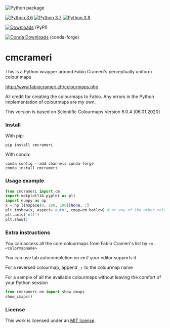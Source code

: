 ![Python package](https://github.com/callumrollo/cmcrameri/workflows/Python%20package/badge.svg)

[![Python 3.6](https://img.shields.io/badge/python-3.6-blue.svg)]()
[![Python 3.7](https://img.shields.io/badge/python-3.7-blue.svg)]()
[![Python 3.8](https://img.shields.io/badge/python-3.8-blue.svg)]()

[![Downloads](https://pepy.tech/badge/cmcrameri)](https://pepy.tech/project/cmcrameri)     (PyPI)

[![Conda Downloads](https://img.shields.io/conda/dn/conda-forge/cmcrameri.svg)](https://anaconda.org/conda-forge/cmcrameri) (conda-forge)

# cmcrameri

This is a Python wrapper around Fabio Crameri's perceptually uniform colour maps

http://www.fabiocrameri.ch/colourmaps.php

All credit for creating the colourmaps to Fabio. Any errors in the Python implementation of colourmaps are my own.

This version is based on Scientific Colourmaps Version 6.0.4 (06.01.2020)

### Install

With pip:

`pip install cmcrameri`

With conda:

```
conda config --add channels conda-forge
conda install cmcrameri
```
### Usage example

```python
from cmcrameri import cm
import matplotlib.pyplot as plt
import numpy as np
x = np.linspace(0, 100, 100)[None, :]  
plt.imshow(x, aspect='auto', cmap=cm.batlow) # or any of the other colourmaps made by Fabio Crameri
plt.axis('off')
plt.show()
```
### Extra instructions
You can access all the core colourmaps from Fabio Crameri's list by `cm.<colormapname>`

You can use tab autocompletion on `cm` if your editor supports it

For a reversed colourmap, append `_r` to the colourmap name

For a sample of all the available colourmaps without leaving the comfort of your Python session
```python
from cmcrameri.cm import show_cmaps 
show_cmaps()
```

### License
This work is licensed under an [MIT license](https://mit-license.org/).

